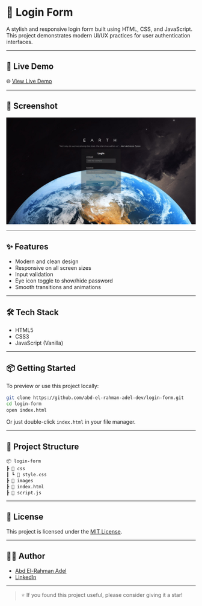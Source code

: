 # 🔐 Login Form

A stylish and responsive login form built using HTML, CSS, and JavaScript.  
This project demonstrates modern UI/UX practices for user authentication interfaces.

---

## 🚀 Live Demo

🌐 [View Live Demo](https://abd-el-rahman-adel-dev.github.io/login-form/)

---

## 📸 Screenshot

![Login Form Screenshot](./screenshot.png) <!-- أضف صورة حقيقية من واجهة المشروع إذا متوفرة -->

---

## ✨ Features

- Modern and clean design  
- Responsive on all screen sizes  
- Input validation  
- Eye icon toggle to show/hide password  
- Smooth transitions and animations

---

## 🛠 Tech Stack

- HTML5  
- CSS3  
- JavaScript (Vanilla)

---

## 📦 Getting Started

To preview or use this project locally:

```bash
git clone https://github.com/abd-el-rahman-adel-dev/login-form.git
cd login-form
open index.html
```

Or just double-click `index.html` in your file manager.

---

## 📁 Project Structure

```
📦 login-form
┣ 📂 css
┃ ┗ 📜 style.css
┣ 📂 images
┣ 📜 index.html
┣ 📜 script.js

```

---

## 📄 License

This project is licensed under the [MIT License](./LICENSE).

---

## 🙋‍♂️ Author

- [Abd El-Rahman Adel](https://github.com/abd-el-rahman-adel-dev)
- [LinkedIn](https://www.linkedin.com/in/abdelrahman-adel-webdev)

---

> ⭐ If you found this project useful, please consider giving it a star!
